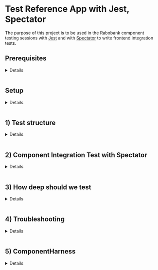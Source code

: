 # Test Reference App with Jest, Spectator

The purpose of this project is to be used in the Rabobank component testing sessions with [Jest](https://jestjs.io/) and with [Spectator](https://ngneat.github.io/spectator/) to write frontend integration tests.

## Prerequisites
<details>
  <summary>Details</summary>

<br>

### Tools needed
* Git
* Node (12.x)
* npm (6.x)
* latest Google Chrome
* GitHub account
### Tools recommended
* Recommended downloading Visual Studio Code: https://code.visualstudio.com/
  * install the following extensions:
  * [EditorConfig](https://marketplace.visualstudio.com/items?itemName=EditorConfig.EditorConfig)
  * [TSLint](https://marketplace.visualstudio.com/items?itemName=eg2.tslint)
  * [Angular Language Service](https://marketplace.visualstudio.com/items?itemName=Angular.ng-template)
  * [vscode-icons](https://marketplace.visualstudio.com/items?itemName=robertohuertasm.vscode-icons)
  * [vscode-jest](https://marketplace.visualstudio.com/items?itemName=orta.vscode-jest)
</details>
<br>

## Setup

<details>
<summary>Details</summary>
<br>

### Configure Project
You will need to do the following:
* fork this repo to your GitHub account

### Verify

The following commands should work:

### Run App Locally :rocket:
Run `npm start` for a dev server. Navigate to `http://localhost:4200/`. The app will automatically reload if you change any of the source files.

### Run Unit Tests
Run `npm test` to execute the unit tests via [Jest](https://jestjs.io/) and [Spectator](https://ngneat.github.io/spectator/)

Run tests in watch mode:
```sh
npm run test:watch
```

</details>
<br>

## 1) Test structure
<details>
  <summary>Details</summary>

<br>

### Unit Testing Best Practices

1. **Always Write Isolated Test Cases**  
The order of execution has to be independent between test cases.
2. **Test One Thing Only in One Test Case**  
If a method has several end results, each one should be tested separately.
Whenever a bug occurs, it will help you locate the source of the problem.
**:(**
```javascript
it('should send the data to the server and update the view properly', () => 
{
  // expect(...)to(...);
  // expect(...)to(...);
});
```
**:)**
```javascript
it('should send the data to the server', () => {
  // expect(...)to(...);
});

it('should update the view properly', () => {
  // expect(...)to(...);
});
```
Be aware that writing "AND" or "OR" when naming your test smells bad...

3. **Describe your tests properly**  
This helps to avoid comments and increases the maintainability and in the case a test fails you know faster what functionality has been broken. Keep in mind that someone else will read it too.
Tests can be the live documentation of the code.  

In order to help you write test names properly, you can use the "unit of work - scenario/context - expected behaviour" pattern:

```javascript
describe('[unit of work]', () => {
  it('should [expected behaviour] when [scenario/context]', () => {
  });
});
```
Or whenever you have many tests that follow the same scenario or are related to the same context:

```javascript
describe('[unit of work]', () => {
  describe('when [scenario/context]', () => {
    it('should [expected behaviour]', () => {
    });
  });
});
```

```javascript
describe("binding dependencies", () => {
  it("should remove handler when element was removed", () => {
    // code
  });

  it("should add handler when element was added", () => {
    // code
  })
})
```
In Angular you can also use describe statement to separate unit tests, template shallow tests and integration tests:
Even better to prevent big files you can create seperate spec files for them.

```javascript
describe('unit tests', () => {
  describe('[unit of work]', () => {
    describe('when [scenario/context]', () => {
      it('should [expected behaviour]', () => {
      });
    });
  });
});

describe('template shallow tests', () => {
  describe('[unit of work]', () => {
    describe('when [scenario/context]', () => {
      it('should [expected behaviour]', () => {
      });
    });
  });
});

describe('integration tests', () => {
  describe('[unit of work]', () => {
    describe('when [scenario/context]', () => {
      it('should [expected behaviour]', () => {
      });
    });
  });
});
```

4. **Use the Arrange-Act-Assert Style**
- Arrange the data / mocks
- Perform an action
- Assert 
5. **Measure Code Coverage to Find Missing Test Cases**  
6. **Don't Forget to Refactor the Test Code**
Also maintain your test code (especially when after refactoring the code under test).
7. **Limit Use of Mocks**  
In some cases absolutely necessary, but with better design stubs should be enough.  
*Mocks vs stubs*  
*Mock* objects are used to define *expectations* i.e: In this scenario I expect method A() to be called with such and such parameters.Mocks record and verify such expectations.
*Stubs*, on the other hand have a different purpose: they do not record or verify expectations, but rather allow us to *“replace”* the behavior, state of the “fake” object in order to utilize a test scenario.
8. **Avoid logic in tests**  
**:(**
```javascript
it('should properly sanitize strings', () => {
  let result;
  const testValues = {
    'Avion'         : 'Avi' + String.fromCharCode(243) + 'n',
    'The-space'     : 'The space',
    'Weird-chars-'  : 'Weird chars!!',
    'file-name.zip' : 'file name.zip',
    'my-name.zip'   : 'my.name.zip'
  };

  for (result in testValues) {
    expect( sanitizeString(testValues[result]) ).toEqual(result);
  }
});
```
**:)**
```javascript
it('should sanitize a string containing non-ASCII chars', () => {
  expect( sanitizeString('Avi'+String.fromCharCode(243)+'n') ).toEqual('Avion');
});

it('should sanitize a string containing spaces', () => {
  expect( sanitizeString('The space') ).toEqual('The-space');
});

it('should sanitize a string containing exclamation signs', () => {
  expect( sanitizeString('Weird chars!!') ).toEqual('Weird-chars-');
});

it('should sanitize a filename containing spaces', () => {
  expect( sanitizeString('file name.zip') ).toEqual('file-name.zip');
});

it('should sanitize a filename containing more than one dot', () => {
  expect( sanitizeString('my.name.zip') ).toEqual('my-name.zip');
});
```
9. **Don't write unnecessary expectations**  
Remember, unit tests are a design specification of how a certain behaviour should work, not a list of observations of everything the code happens to do.
10. **Don't test to deep!**
If you test presentation(dumb) components in your container(smart) components you should be aware the presentation components can be generic and probably used in more container or presentation components. I always prefer shallow tests for every presentation component to verify UI.
</details>

<br>

## 2) Component Integration Test with Spectator
<details>
  <summary>Details</summary>
<br>

### Why Spectator?
* Helps remove all boilerplate required to set up test suites.
* Helps write very clean, easy, and focused tests.
* Makes query DOM elements in tests easy.
* Provides HTTP testing support.
* Provides custom matchers, e.g. toHaveClass, toBeDisabled, etc.
* Provides routing testing support.
* Provides built-in support for entry components.
* Supports auto-mocking providers.

### Tests

An example can be found [here](client/app/article-edit/article-edit.component.spec.ts). In this file unit test / shallow tests and angular integration tests are
demonstrated with usage of spectator.

Please try if you can add the missing tests in the author-form.component section.

</details>

<br>

## 3) How deep should we test
<details>
  <summary>Details</summary>
<br>
We can always test the rendering and event handling of inner components in deep tests for container components. However, that is necessary if we are not writing any shallow tests for those inner components. Assuming we write shallow tests for all component, unit tests for store reducers, selectors and effects, writing deep tests for container components to just test the interactions is reasonable.

Let us consider we don't have a shallow test for a presentation component called <Contact-Presentation>, and we don't need writing one as it is not going to be used anywhere other than <Details-Container> component.

Its more maintainable to test DOM rendering and event handling of <Contact-Presentation/>in its own spec and not have the same tests in the <Details-Container/>

Presentation components are re-usable and may be used by many other components. It is a maintenance overhead when the same component for same cases gets tested in many different places.

If you are concerned about how the whole component tree renders, integration tests are a better solution than complicating our deep tests for containers.

</details>
<br>

## 4) Troubleshooting
<details>
  <summary>Details</summary>

<br>

### Debugging unit tests

You can also debug your tests by adding breakpoints to the code, e.g. running JavaScript Debug Terminal in VSCode. For this install the vscode-jest plugin via the marketplace. This will also give nice visual checkmarks displaying passed/failed tests. 

![](./images/vscode-jest-extension.png)

![](./images/vscode-jest-mark.png)

</details>

<br>

## 5) ComponentHarness
<details>
  <summary>Details</summary>

<br>

### What it is
A component harness is a class that lets a test interact with a component via a supported API. 
Each harness's API interacts with a component the same way a user would. 
By using the harness API, a test insulates itself against updates to the internals of a component, such as changing its DOM structure. 
The idea for component harnesses comes from the PageObject pattern commonly used for integration testing.

Cool right? :sunglasses: An example can be found [here](client/app/author-form/author-form.harness.ts)

More documentation [here](https://material.angular.io/cdk/test-harnesses/overview)

NOTE this was introduced in Angular CDK 9 and will probably not work in Angular < 9.

</details>
